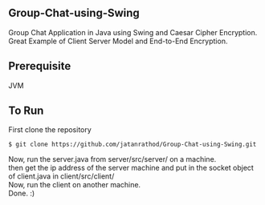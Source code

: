 ## Group-Chat-using-Swing
Group Chat Application in Java using Swing and Caesar Cipher Encryption. Great Example of Client Server Model and End-to-End Encryption.<br>
## Prerequisite
JVM<br>
## To Run
First clone the repository 
```console
$ git clone https://github.com/jatanrathod/Group-Chat-using-Swing.git
```
Now, run the server.java from server/src/server/ on a machine.<br>
then get the ip address of the server machine and put in the socket object of client.java in client/src/client/<br>
Now, run the client on another machine.<br>
Done. :)
